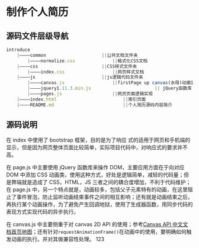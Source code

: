 # 制作个人简历

## 源码文件层级导航

```jsx
introduce
	|————common						||公共文档文件夹
		|————normalize.css				||格式化CSS文档
	|————css						||CSS样式文件夹
		|————index.css					||网页样式文档
	|————js							||js逻辑代码文件夹
		|————canvas.js					||firstPage up canvas(水母)动画实现
		|————jquery1.11.3.min.js     	                || jQuery函数库
		|————pages.js					||网页页面逻辑实现
	|————index.html					        ||索引页面
	|————README.md					        ||个人简历源码内容简介
```

## 源码说明

在 index 中使用了 bootstrap 框架，目的是为了响应 式的适用于网页和手机端的显示，但是因为网页整体页面比较简单，实际项目代码中，对响应式的要求并不高。

在 page.js 中主要使用 jQuery 函数库来操作 DOM，主要应用方面在于向对应 DOM 中添加 CSS 动画类，使用这种方式，好处是逻辑简单，减轻的代码量；但是弊端就是造成了 CSS，HTML，JS 三者之间的耦合度增加，不利于代码维护；在 page.js 中，另一个特点就是，动画较多，包括父子元素特有的动画，在这里阻止了事件冒泡，防止监听动画结束事件之间的相互影响；还有就是动画结束之后，再执行某个动画操作，为了避免产生回调地狱，使用了生成器函数，用同步代码的表现方式实现代码的异步执行。

在 canvas.js 中主要侧重于对 canvas 2D API 的使用；参考[Canvas API 中文文档首页地图](https://www.canvasapi.cn/index)；还有针对`requestAnimationFrame()`在动画中的使用，要明确如何触发动画的执行。并对其做兼容性处理。
123
